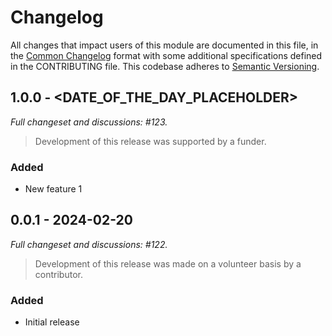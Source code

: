 # Changelog

All changes that impact users of this module are documented in this file, in the [Common Changelog](https://common-changelog.org) format with some additional specifications defined in the CONTRIBUTING file. This codebase adheres to [Semantic Versioning](https://semver.org/spec/v2.0.0.html).

## 1.0.0 - <DATE_OF_THE_DAY_PLACEHOLDER>

_Full changeset and discussions: #123._

> Development of this release was supported by a funder.

### Added

- New feature 1

## 0.0.1 - 2024-02-20

_Full changeset and discussions: #122._

> Development of this release was made on a volunteer basis by a contributor.

### Added

- Initial release
